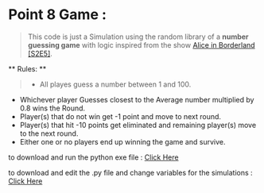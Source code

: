 # Point 8 Game :

>  This code is just a Simulation using the random library of a **number guessing game** with logic inspired from the show [Alice in Borderland [S2E5]](https://www.netflix.com/title/80200575).

** Rules: **
> - All playes guess a number between 1 and 100.
- Whichever player Guesses closest to the Average number multiplied by 0.8 wins the Round.
- Player(s) that do not win get -1 point and move to next round.
- Player(s) that hit -10 points get eliminated and remaining player(s) move to the next round.
- Either one or no players end up winning the game and survive.

to download and run the python exe file : [Click Here](dist/pointEightSimulation.exe)

to download and edit the .py file and change variables for the simulations : [Click Here](pointEightSimulation.py)
